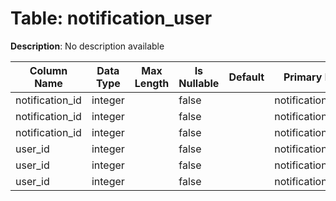 # Table: notification_user

**Description**: No description available

| Column Name | Data Type | Max Length | Is Nullable | Default | Primary Key | Foreign Key |
|-------------|-----------|------------|-------------|---------|-------------|-------------|
| notification_id | integer |  | false |  | notification_user | notifications |
| notification_id | integer |  | false |  | notification_user | notification_user |
| notification_id | integer |  | false |  | notification_user | notification_user |
| user_id | integer |  | false |  | notification_user | notification_user |
| user_id | integer |  | false |  | notification_user | notification_user |
| user_id | integer |  | false |  | notification_user | users |
